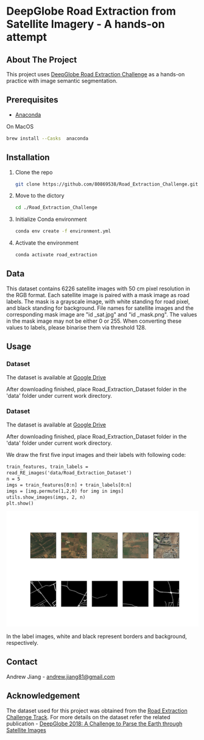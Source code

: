 # DeepGlobe Road Extraction from Satellite Imagery - A hands-on attempt

<!-- ABOUT THE PROJECT -->
## About The Project

This project uses [DeepGlobe Road Extraction Challenge](https://competitions.codalab.org/competitions/18467#participate-get_starting_kit) as a hands-on practice with image semantic segmentation. 


## Prerequisites

* [Anaconda](https://www.anaconda.com/products/individual)

On MacOS
  ```sh
  brew install --Casks  anaconda
  ```

## Installation

1. Clone the repo
   ```sh
   git clone https://github.com/80869538/Road_Extraction_Challenge.git
   ```

2. Move to the dictory
   ```sh
   cd ./Road_Extraction_Challenge
   ```
3. Initialize Conda environment
   ```sh
   conda env create -f environment.yml
   ```
4. Activate the environment
   ```sh
   conda activate road_extraction
   ```    
## Data

This dataset contains 6226 satellite images with 50 cm pixel resolution in the RGB format. Each satellite image is paired with a mask image as road labels. The mask is a grayscale image, with white standing for road pixel, and black standing for background. File names for satellite images and the corresponding mask image are "id _sat.jpg" and "id _mask.png". The values in the mask image may not be either 0 or 255. When converting these values to labels, please binarise them via threshold 128.


## Usage

### Dataset

The dataset is available at [Google Drive](https://drive.google.com/file/d/1tB8Jo_wfbz796aTQP8fGnMdTWmujKsqd/view?usp=sharing)

After downloading finished, place Road_Extraction_Dataset folder in the 'data' folder under current work directory.

### Dataset

The dataset is available at [Google Drive](https://drive.google.com/file/d/1tB8Jo_wfbz796aTQP8fGnMdTWmujKsqd/view?usp=sharing)

After downloading finished, place Road_Extraction_Dataset folder in the 'data' folder under current work directory.

We draw the first five input images and their labels with following code:
```
train_features, train_labels = read_RE_images('data/Road_Extraction_Dataset')
n = 5
imgs = train_features[0:n] + train_labels[0:n]
imgs = [img.permute(1,2,0) for img in imgs]
utils.show_images(imgs, 2, n)
plt.show()
``` 
![The result](assets/images/Sample_Train_Pairs.png)

In the label images, white and black represent borders and background, respectively. 

## Contact
Andrew Jiang - andrew.jiang81@gmail.com


## Acknowledgement

The dataset used for this project was obtained from the [Road Extraction Challenge Track](https://competitions.codalab.org/competitions/18467#participate-get_starting_kit).  For more details on the dataset refer the related publication - [DeepGlobe 2018: A Challenge to Parse the Earth through Satellite Images](https://arxiv.org/abs/1805.06561)

